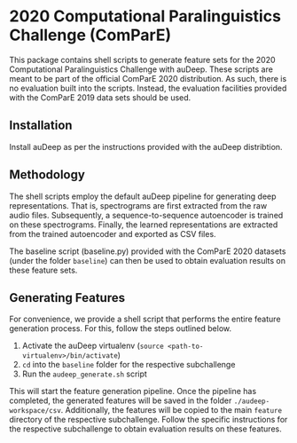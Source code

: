 # 2020 Computational Paralinguistics Challenge (ComParE)

This package contains shell scripts to generate feature sets for the 2020 Computational Paralinguistics Challenge with auDeep. These scripts are meant to be part of the official ComParE 2020 distribution. As such, there is no evaluation built into the scripts. Instead, the evaluation facilities provided with the ComParE 2019 data sets should be used.

## Installation

Install auDeep as per the instructions provided with the auDeep distribtion.

## Methodology

The shell scripts employ the default auDeep pipeline for generating deep representations. That is, spectrograms are first extracted from the raw audio files. Subsequently, a sequence-to-sequence autoencoder is trained on these spectrograms. Finally, the learned representations are extracted from the trained autoencoder and exported as CSV files. 

The baseline script (baseline.py) provided with the ComParE 2020 datasets (under the folder `baseline`) can then be used to obtain evaluation results on these feature sets.

## Generating Features

For convenience, we provide a shell script that performs the entire feature generation process. For this, follow the steps outlined below.

1. Activate the auDeep virtualenv (`source <path-to-virtualenv>/bin/activate`)
2. `cd` into the `baseline` folder for the respective subchallenge
3. Run the `audeep_generate.sh` script

This will start the feature generation pipeline. Once the pipeline has completed, the generated features will be saved in the folder `./audeep-workspace/csv`. Additionally, the features will be copied to the main `feature` directory of the respective subchallenge. Follow the specific instructions for the respective subchallenge to obtain evaluation results on these features.
